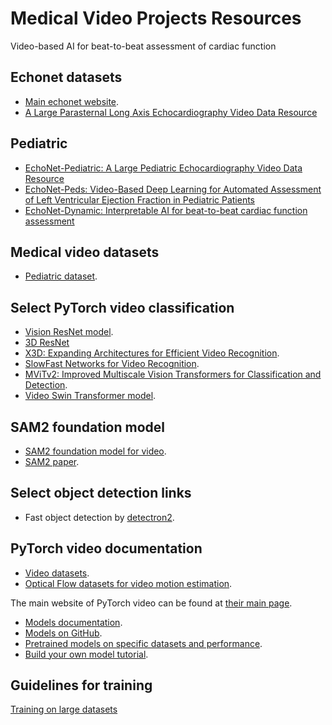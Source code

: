 # Medical Video Projects Resources

Video-based AI for beat-to-beat assessment of cardiac function
## Echonet datasets
* [Main echonet website](https://github.com/echonet).
* [A Large Parasternal Long Axis Echocardiography Video Data Resource](https://echonet.github.io/lvh/)

## Pediatric
* [EchoNet-Pediatric: A Large Pediatric Echocardiography Video Data Resource](https://echonet.github.io/pediatric/index.html)
* [EchoNet-Peds: Video-Based Deep Learning for Automated Assessment of Left Ventricular Ejection Fraction in Pediatric Patients](https://github.com/bryanhe/dynamic/tree/pediatric)
* [EchoNet-Dynamic: Interpretable AI for beat-to-beat cardiac function assessment](https://github.com/echonet/dynamic)

## Medical video datasets
* [Pediatric dataset](https://github.com/bryanhe/dynamic).


## Select PyTorch video classification
* [Vision ResNet model](https://docs.pytorch.org/vision/stable/models/video_resnet.html).
* [3D ResNet](https://pytorch.org/hub/facebookresearch_pytorchvideo_resnet/)
* [X3D: Expanding Architectures for Efficient Video Recognition](https://pytorch.org/hub/facebookresearch_pytorchvideo_x3d/).
* [SlowFast Networks for Video Recognition](https://pytorch.org/hub/facebookresearch_pytorchvideo_slowfast/).
* [MViTv2: Improved Multiscale Vision Transformers for Classification and Detection](https://docs.pytorch.org/vision/main/models/video_mvit.html).
* [Video Swin Transformer model](https://docs.pytorch.org/vision/stable/models/video_swin_transformer.html).

## SAM2 foundation model
* [SAM2 foundation model for video](https://github.com/facebookresearch/sam2).
* [SAM2 paper](https://ai.meta.com/research/publications/sam-2-segment-anything-in-images-and-videos/).



## Select object detection links
* Fast object detection by [detectron2](https://github.com/facebookresearch/detectron2?tab=readme-ov-file).


## PyTorch video documentation
* [Video datasets](https://docs.pytorch.org/vision/main/datasets.html#video-classification).
* [Optical Flow datasets for video motion estimation](https://docs.pytorch.org/vision/main/datasets.html#optical-flow).

The main website of PyTorch video can be found at [their main page](https://pytorchvideo.org/).
* [Models documentation](https://pytorchvideo.readthedocs.io/en/latest/models.html).
* [Models on GitHub](https://github.com/facebookresearch/pytorchvideo/tree/main/pytorchvideo/models/hub).
* [Pretrained models on specific datasets and performance](https://github.com/facebookresearch/pytorchvideo/blob/main/docs/source/model_zoo.md).
* [Build your own model tutorial](https://pytorchvideo.org/docs/tutorial_accelerator_build_your_model#introduction).

## Guidelines for training 
[Training on large datasets](https://github.com/pattichis/AIMV/blob/main/opt.md)


